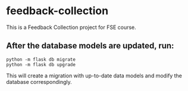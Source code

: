 # feedback-collection

This is a Feedback Collection project for FSE course.

## After the database models are updated, run:
```
python -m flask db migrate
python -m flask db upgrade
```

This will create a migration with up-to-date data models and modify the database correspondingly.